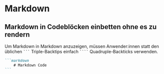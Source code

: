 # Markdown

## Markdown in Codeblöcken einbetten ohne es zu rendern

Um Markdown in Markdown anzuzeigen, müssen Anwender:innen statt den üblichen <code>```</code> Triple-Backtips einfach <code>````</code> Quadruple-Backticks verwenden.

````markdown
```markdown
    # Markdown Code
```
````
